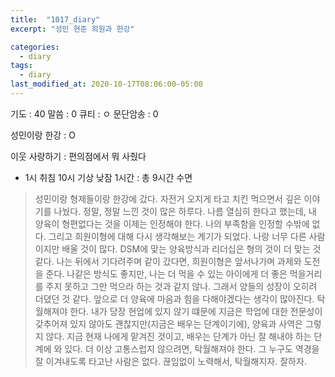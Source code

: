 ```yaml
---
title:  "1017_diary"
excerpt: "성민 현준 희원과 한강"

categories:
  - diary
tags:
  - diary
last_modified_at: 2020-10-17T08:06:00-05:00
---
```


기도 : 40
말씀 : 0
큐티 : ㅇ
문단암송 : 0

성민이랑 한강 : O

이웃 사랑하기 : 편의점에서 뭐 사줬다

-  1시 취침 10시 기상 낮잠 1시간 : 총 9시간 수면

> 성민이랑 형제들이랑 한강에 갔다. 자전거 오지게 타고 치킨 먹으면서 깊은 이야기를 나눴다. 정말, 정말 느낀 것이 많은 하루다. 나름 열심히 한다고 했는데, 내 양육이 형편없다는 것을 이제는 인정해야 한다. 나의 부족함을 인정할 수밖에 없다. 그리고 희원이형에 대해 다시 생각해보는 계기가 되었다. 나랑 너무 다른 사람이지만 배울 것이 많다. DSM에 맞는 양육방식과 리더십은 형의 것이 더 맞는 것 같다. 나는 뒤에서 기다려주며 같이 갔다면, 희원이형은 앞서나가며 과제와 도전을 준다. 나같은 방식도 좋지만, 나는 더 먹을 수 있는 아이에게 더 좋은 먹을거리를 주지 못하고 그만 먹으라 하는 것과 같지 않나. 그래서 양들의 성장이 오히려 더뎠던 것 같다. 앞으로 더 양육에 마음과 힘을 다해야겠다는 생각이 많아진다. 탁월해져야 한다. 내가 당장 현업에 있지 않기 떄문에 지금은 학업에 대한 전문성이 갖추어져 있지 않아도 괜찮지만(지금은 배우는 단계이기에), 양육과 사역은 그렇지 않다. 지금 현재 나에게 맡겨진 것이고, 배우는 단계가 아닌 잘 해내야 하는 단계에 와 있다. 더 이상 고통스럽지 않으려면, 탁월해져야 한다. 그 누구도 역경을 잘 이겨내도록 타고난 사람은 없다. 끊임없이 노력해서, 탁월해지자. 잘하자.